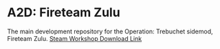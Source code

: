 # A2D: Fireteam Zulu
 The main development repository for the Operation: Trebuchet sidemod, Fireteam Zulu. 
 [Steam Workshop Download Link](https://steamcommunity.com/sharedfiles/filedetails/?id=1659590037)
